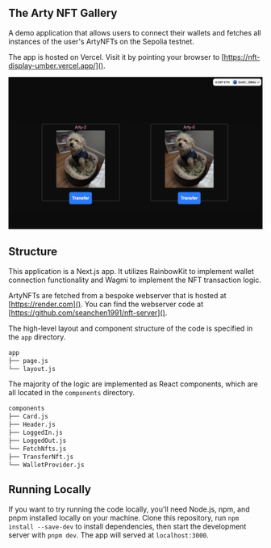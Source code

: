 ## The Arty NFT Gallery

A demo application that allows users to connect their wallets and fetches all instances of the user's ArtyNFTs on the Sepolia testnet. 

The app is hosted on Vercel. Visit it by pointing your browser to [https://nft-display-umber.vercel.app/]().

![Arty NFT Gallery](public/arty-nft-gallery.png)

## Structure

This application is a Next.js app. It utilizes RainbowKit to implement wallet connection functionality and Wagmi to implement the NFT transaction logic.

ArtyNFTs are fetched from a bespoke webserver that is hosted at [https://render.com](). You can find the webserver code at [https://github.com/seanchen1991/nft-server]().

The high-level layout and component structure of the code is specified in the `app` directory. 
```
app
├── page.js
└── layout.js
```
The majority of the logic are implemented as React components, which are all located in the `components` directory.
```
components
├── Card.js
├── Header.js
├── LoggedIn.js
├── LoggedOut.js
└── FetchNfts.js
├── TransferNft.js
└── WalletProvider.js
```
## Running Locally

If you want to try running the code locally, you'll need Node.js, npm, and pnpm installed locally on your machine.
Clone this repository, run `npm install --save-dev` to install dependencies, then start the development server with `pnpm dev`.
The app will served at `localhost:3000`.

